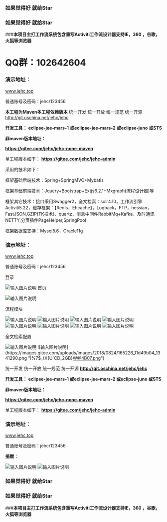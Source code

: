 ###  **如果觉得好 就给Star** 


###  **如果觉得好 就给Star** 



###**本项目主打工作流系统包含重写Activiti工作流设计器支持IE，360 ，谷歌，火狐等浏览器** 
#  **QQ群：102642604** 


### 演示地址：
www.jehc.top

普通账号及密码：jehc/123456


**本工程为Maven多工程依赖版本** 
统一开发 统一开放 统一规范 统一开源
http://git.oschina.net/jehc/jehc


 **开发工具：** 
 **eclipse-jee-mars-1** 
 **或eclipse-jee-mars-2** 
 **或eclipse-juno** 
 **或STS** 


 **非maven版本地址：** 

 **https://gitee.com/jehc/jehc-none-maven** 

单工程版本如下：
 **https://gitee.com/jehc/jehc-admin** 


采用的技术如下：

框架基础后端技术：Spring+SpringMVC+Mybatis

框架基础前端技术：Jquery+Bootstrap+Extjs6.2.1+Mxgraph(流程设计器)等

框架其它技术：接口采用Swagger2，全文检索：solr4.10，工作流引擎Activiti5.22，缓存框架：【Redis，Ehcache】，Logback，FTP，hessian，FastJSON,GZIP(TK技术)，quartz，消息中间件RabbitMq+Kafka，及时通讯NETTY,分页插件PageHelper,SpringPool

框架数据库支持：Mysql5.6，Oracle11g



### 演示地址：
www.jehc.top

普通账号及密码：jehc/123456



登录

![输入图片说明](https://gitee.com/uploads/images/2018/0624/083105_ff67c145_1341290.png "登录页面.png")
首页

![输入图片说明](https://gitee.com/uploads/images/2018/0624/083133_c76f44f1_1341290.png "首页.png")

流程模块

![输入图片说明](https://images.gitee.com/uploads/images/2018/0824/164022_57141690_1341290.png "流程排他.png")
![输入图片说明](https://images.gitee.com/uploads/images/2018/0824/164041_9eabe1e7_1341290.png "排他.png")
![输入图片说明](https://images.gitee.com/uploads/images/2018/0824/164048_b0445dde_1341290.png "泳道.png")
![输入图片说明](https://images.gitee.com/uploads/images/2018/0824/164055_be96c2e4_1341290.png "配置表单字段.png")
![输入图片说明](https://images.gitee.com/uploads/images/2018/0824/164032_550cbdea_1341290.png "流程中心.png")
![输入图片说明](https://images.gitee.com/uploads/images/2018/0824/163959_0fe6e2d5_1341290.png "发起流程实例.png")
![输入图片说明](https://images.gitee.com/uploads/images/2018/0824/164008_b29786a7_1341290.png "分配用户.png")
![输入图片说明](https://images.gitee.com/uploads/images/2018/0824/164015_dc7516f2_1341290.png "流程监控图.png")

全文检索配置

![输入图片说明](https://images.gitee.com/uploads/images/2018/0824/165046_b96b70a5_1341290.png "2PYIIK998WJ]02}]O{[[`}Y.png")
![输入图片说明](https://images.gitee.com/uploads/images/2018/0824/165226_11d49b04_1341290.png "I%7$_(X{U`CD_2GB}W@4B07.png")


统一开发 统一开放 统一规范 统一开源
 **http://git.oschina.net/jehc/jehc** 


 **开发工具：** 
 **eclipse-jee-mars-1
或eclipse-jee-mars-2
或eclipse-juno
或STS** 

 **非maven版本地址：** 

 **https://gitee.com/jehc/jehc-none-maven** 

 
单工程版本如下：
 **https://gitee.com/jehc/jehc-admin** 

### 演示地址：
www.jehc.top

普通账号及密码：jehc/123456

 **捐赠：** 

![输入图片说明](https://gitee.com/uploads/images/2018/0607/151148_2ecb3136_1341290.jpeg "微信.jpg")
![输入图片说明](https://gitee.com/uploads/images/2018/0607/151155_ddbbd81d_1341290.jpeg "支付宝.jpg")


###  **如果觉得好 就给Star** 


###  **如果觉得好 就给Star** 





###**本项目主打工作流系统包含重写Activiti工作流设计器支持IE，360 ，谷歌，火狐等浏览器** 
